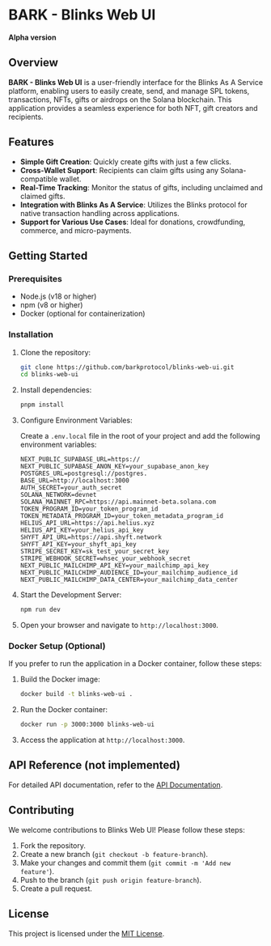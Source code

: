 # BARK - Blinks Web UI
**Alpha version**

## Overview

**BARK - Blinks Web UI** is a user-friendly interface for the Blinks As A Service platform, enabling users to easily create, send, and manage SPL tokens, transactions, NFTs, gifts or airdrops on the Solana blockchain. This application provides a seamless experience for both NFT, gift creators and recipients.

## Features

- **Simple Gift Creation**: Quickly create gifts with just a few clicks.
- **Cross-Wallet Support**: Recipients can claim gifts using any Solana-compatible wallet.
- **Real-Time Tracking**: Monitor the status of gifts, including unclaimed and claimed gifts.
- **Integration with Blinks As A Service**: Utilizes the Blinks protocol for native transaction handling across applications.
- **Support for Various Use Cases**: Ideal for donations, crowdfunding, commerce, and micro-payments.

## Getting Started

### Prerequisites

- Node.js (v18 or higher)
- npm (v8 or higher)
- Docker (optional for containerization)

### Installation

1. Clone the repository:

   ```bash
   git clone https://github.com/barkprotocol/blinks-web-ui.git
   cd blinks-web-ui
   ```

2. Install dependencies:

   ```bash
   pnpm install
   ```

3. Configure Environment Variables:

   Create a `.env.local` file in the root of your project and add the following environment variables:

   ```env
   NEXT_PUBLIC_SUPABASE_URL=https://
   NEXT_PUBLIC_SUPABASE_ANON_KEY=your_supabase_anon_key
   POSTGRES_URL=postgresql://postgres.
   BASE_URL=http://localhost:3000
   AUTH_SECRET=your_auth_secret
   SOLANA_NETWORK=devnet
   SOLANA_MAINNET_RPC=https://api.mainnet-beta.solana.com
   TOKEN_PROGRAM_ID=your_token_program_id
   TOKEN_METADATA_PROGRAM_ID=your_token_metadata_program_id
   HELIUS_API_URL=https://api.helius.xyz
   HELIUS_API_KEY=your_helius_api_key
   SHYFT_API_URL=https://api.shyft.network
   SHYFT_API_KEY=your_shyft_api_key
   STRIPE_SECRET_KEY=sk_test_your_secret_key
   STRIPE_WEBHOOK_SECRET=whsec_your_webhook_secret
   NEXT_PUBLIC_MAILCHIMP_API_KEY=your_mailchimp_api_key
   NEXT_PUBLIC_MAILCHIMP_AUDIENCE_ID=your_mailchimp_audience_id
   NEXT_PUBLIC_MAILCHIMP_DATA_CENTER=your_mailchimp_data_center
   ```

4. Start the Development Server:

   ```bash
   npm run dev
   ```

5. Open your browser and navigate to `http://localhost:3000`.

### Docker Setup (Optional)

If you prefer to run the application in a Docker container, follow these steps:

1. Build the Docker image:

   ```bash
   docker build -t blinks-web-ui .
   ```

2. Run the Docker container:

   ```bash
   docker run -p 3000:3000 blinks-web-ui
   ```

3. Access the application at `http://localhost:3000`.

## API Reference (not implemented)

For detailed API documentation, refer to the [API Documentation](link-to-api-docs).

## Contributing

We welcome contributions to Blinks Web UI! Please follow these steps:

1. Fork the repository.
2. Create a new branch (`git checkout -b feature-branch`).
3. Make your changes and commit them (`git commit -m 'Add new feature'`).
4. Push to the branch (`git push origin feature-branch`).
5. Create a pull request.

## License

This project is licensed under the [MIT License](LICENSE).
